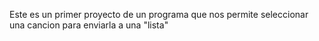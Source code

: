 Este es un primer proyecto de un programa que nos permite seleccionar una cancion para enviarla a una "lista"
